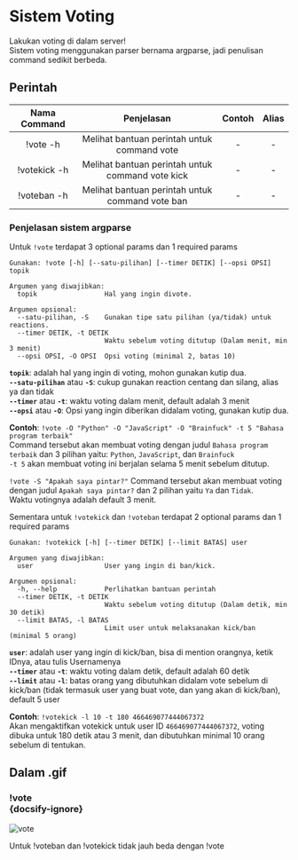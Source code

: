 # Sistem Voting

Lakukan voting di dalam server!<br>
Sistem voting menggunakan parser bernama argparse, jadi penulisan command sedikit berbeda.

## Perintah

| Nama Command | Penjelasan |  Contoh  | Alias |
|:------------:|:----------:|:--------:|:-----:|
| !vote -h | Melihat bantuan perintah untuk command vote | - | - |
| !votekick -h | Melihat bantuan perintah untuk command vote kick | - | - |
| !voteban -h | Melihat bantuan perintah untuk command vote ban | - | - |

### Penjelasan sistem argparse

Untuk `!vote` terdapat 3 optional params dan 1 required params
```
Gunakan: !vote [-h] [--satu-pilihan] [--timer DETIK] [--opsi OPSI] topik

Argumen yang diwajibkan:
  topik                 Hal yang ingin divote.

Argumen opsional:
  --satu-pilihan, -S    Gunakan tipe satu pilihan (ya/tidak) untuk reactions.
  --timer DETIK, -t DETIK
                        Waktu sebelum voting ditutup (Dalam menit, min 3 menit)
  --opsi OPSI, -O OPSI  Opsi voting (minimal 2, batas 10)
```

**`topik`**: adalah hal yang ingin di voting, mohon gunakan kutip dua.<br>
**`--satu-pilihan`** atau **`-S`**: cukup gunakan reaction centang dan silang, alias ya dan tidak<br>
**`--timer`** atau **`-t`**: waktu voting dalam menit, default adalah 3 menit<br>
**`--opsi`** atau **`-O`**: Opsi yang ingin diberikan didalam voting, gunakan kutip dua.

**Contoh**: `!vote -O "Python" -O "JavaScript" -O "Brainfuck" -t 5 "Bahasa program terbaik"`<br>
Command tersebut akan membuat voting dengan judul `Bahasa program terbaik` dan 3 pilihan yaitu: `Python`, `JavaScript`, dan `Brainfuck`<br>
`-t 5` akan membuat voting ini berjalan selama 5 menit sebelum ditutup.

`!vote -S "Apakah saya pintar?"`
Command tersebut akan membuat voting dengan judul `Apakah saya pintar?` dan 2 pilihan yaitu `Ya` dan `Tidak`.<br>
Waktu votingnya adalah default 3 menit.


Sementara untuk `!votekick` dan `!voteban` terdapat 2 optional params dan 1 required params
```
Gunakan: !votekick [-h] [--timer DETIK] [--limit BATAS] user

Argumen yang diwajibkan:
  user                  User yang ingin di ban/kick.

Argumen opsional:
  -h, --help            Perlihatkan bantuan perintah
  --timer DETIK, -t DETIK
                        Waktu sebelum voting ditutup (Dalam detik, min 30 detik)
  --limit BATAS, -l BATAS
                        Limit user untuk melaksanakan kick/ban (minimal 5 orang)
```

**`user`**: adalah user yang ingin di kick/ban, bisa di mention orangnya, ketik IDnya, atau tulis Usernamenya<br>
**`--timer`** atau **`-t`**: waktu voting dalam detik, default adalah 60 detik<br>
**`--limit`** atau **`-l`**: batas orang yang dibutuhkan didalam vote sebelum di kick/ban (tidak termasuk user yang buat vote, dan yang akan di kick/ban), default 5 user<br>

**Contoh**: `!votekick -l 10 -t 180 466469077444067372`<br>
Akan mengaktifkan votekick untuk user ID `466469077444067372`, voting dibuka untuk 180 detik atau 3 menit, dan dibutuhkan minimal 10 orang sebelum di tentukan.

## Dalam .gif
### !vote<br> {docsify-ignore}
![vote](https://p.ihateani.me/vgmbostu.gif)

Untuk !voteban dan !votekick tidak jauh beda dengan !vote